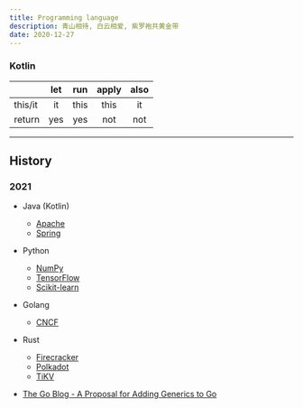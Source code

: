 ```yaml
---
title: Programming language
description: 青山相待, 白云相爱, 紫罗袍共黄金带
date: 2020-12-27
---
```


### Kotlin

|         |  let  |  run  | apply | also |
| ------- |:-----:|:-----:|:-----:|:----:|
| this/it |  it   | this  |  this |  it  |
| return  |  yes  | yes   |  not  |  not |

------------------

## History

### 2021

* Java (Kotlin)
  - [Apache](https://github.com/apache)
  - [Spring](https://spring.io)
* Python
  - [NumPy](https://github.com/numpy/numpy)
  - [TensorFlow](https://github.com/tensorflow/tensorflow)
  - [Scikit-learn](https://github.com/scikit-learn/scikit-learn)
* Golang
  - [CNCF](https://www.cncf.io)
* Rust
  - [Firecracker](https://github.com/firecracker-microvm/firecracker)
  - [Polkadot](https://github.com/paritytech/polkadot)
  - [TiKV](https://github.com/tikv/tikv)

* [The Go Blog - A Proposal for Adding Generics to Go](https://blog.golang.org/generics-proposal)
